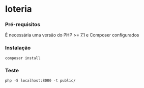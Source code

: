 # loteria
### Pré-requisitos
É necessária uma versão do PHP >= 7.1 e Composer configurados
### Instalação

```
composer install
```

### Teste
```
php -S localhost:8000 -t public/
```